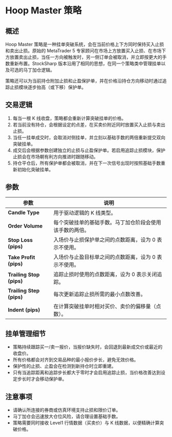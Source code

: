 # Hoop Master 策略

## 概述

Hoop Master 策略是一种挂单突破系统，会在当前价格上下方同时保持买入止损和卖出止损。原始的 MetaTrader 5 专家顾问在市场上方放置买入止损、在市场下方放置卖出止损，当任一方向被触发时，另一侧订单会被取消，并立即按更大的手数重新布置。StockSharp 版本沿用了相同的思想，在同一个策略类中管理挂单以及可选的马丁加仓逻辑。

策略还可以为当前持仓附加止损和止盈保护单，并在价格沿持仓方向移动时通过追踪止损模块逐步抬高（或下移）保护单。

## 交易逻辑

1. 每当一根 K 线收盘，策略都会重新计算突破挂单的价格。
2. 若当前没有持仓，会根据设定的点差，在买卖价附近同时放置买入止损与卖出止损。
3. 当任一挂单成交时，会取消对侧挂单，并立刻以基础手数的两倍重新提交双向突破挂单。
4. 成交后会根据参数创建独立的止损与止盈保护单。若启用追踪止损模块，保护止损会在市场朝有利方向推进时跟随移动。
5. 持仓平仓后，所有保护单都会被取消，并在下一次信号出现时按照基础手数重新初始化突破挂单。

## 参数

| 参数 | 说明 |
| --- | --- |
| **Candle Type** | 用于驱动逻辑的 K 线类型。 |
| **Order Volume** | 每个突破挂单的基础手数。马丁加仓阶段会使用该手数的两倍。 |
| **Stop Loss (pips)** | 入场价与止损保护单之间的点数距离，设为 0 表示不使用。 |
| **Take Profit (pips)** | 入场价与止盈目标单之间的点数距离，设为 0 表示不使用。 |
| **Trailing Stop (pips)** | 追踪止损时使用的点数距离，设为 0 表示关闭追踪。 |
| **Trailing Step (pips)** | 每次更新追踪止损所需的最小点数改善。 |
| **Indent (pips)** | 在计算突破挂单时相对买价、卖价的偏移量（点数）。 |

## 挂单管理细节

- 策略持续跟踪买一/卖一报价，当报价缺失时，会回退到最新成交价或最近的收盘价。
- 所有价格都会对齐到交易品种的最小报价步长，避免无效价格。
- 保护性的止损、止盈会在检测到新持仓时立即重建。
- 只有当追踪距离和追踪步长都大于零时才会启用追踪止损，当价格改善达到设定步长时才会移动保护单。

## 注意事项

- 请确认所连接的券商或仿真环境支持止损和限价订单。
- 马丁加仓会迅速放大仓位风险，请合理设置基础手数。
- 策略需要同时接收 Level1 行情数据（买卖价）与 K 线数据，以便精确计算突破价格。
